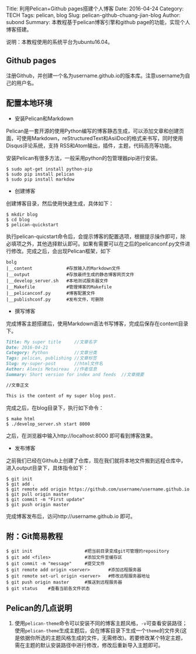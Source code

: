 Title: 利用Pelican+Github pages搭建个人博客
Date: 2016-04-24
Category: TECH
Tags: pelican, blog
Slug: pelican-github-chuang-jian-blog
Author: subond
Summary: 本教程基于pelican博客引擎和github page的功能，实现个人博客搭建。

说明：本教程使用的系统平台为ubuntu16.04。

## Github pages

注册Github，并创建一个名为username.github.io的版本库。注意username为自己的用户名。

## 配置本地环境

+ 安装Pelican和Markdown

Pelican是一套开源的使用Python编写的博客静态生成，可以添加文章和创建页面，可使用Markdown，reStructuredText和AsiiDoc的格式来书写，同时使用Disqus评论系统，支持 RSS和Atom输出，插件，主题，代码高亮等功能。

安装Pelican有很多方法，一般采用python的包管理器pip进行安装。

```shell
$ sudo apt-get install python-pip
$ sudo pip install pelican
$ sudo pip install markdow
```

+ 创建博客

创建博客目录，然后使用快速生成，具体如下：

```shell
$ mkdir blog
$ cd blog
$ pelican-quickstart
```

执行pelican-quicstart命令后，会提示博客的配置选项，根据提示操作即可，除必填项之外，其他选择默认即可。如果有需要可以在之后的pelicanconf.py文件进行修改。完成之后，会出现Pelican框架，如下

```shell
bolg
|__content             #存放输入的Markdown文件
|__output              #存放最终生成的静态博客网页文件
|__develop_server.sh   #本地测试服务器文件
|__Makefile            #管理博客的Makefile
|__pelicanconf.py      #博客配置文件
|__publishconf.py      #发布文件，可删除
```

+ 撰写博客

完成博客主题搭建后，使用Markdown语法书写博客，完成后保存在content目录下。

```Markdown
Title: My super title     //文章名字
Date: 2016-04-21
Category: Python          //文章分类
Tags: pelican, publishing //文章标签
Slug: my-super-post       //html文件名
Author: Alexis Metaireau  //作者信息
Summary: Short version for index and feeds  //文章摘要

//文章正文

This is the content of my super blog post.
```

完成之后，在blog目录下，执行如下命令：

```shell
$ make html
$ ./develop_server.sh start 8000
```

之后，在浏览器中输入http://localhost:8000 即可看到博客效果。

+ 发布博客

之前我们已经在Github上创建了仓库，现在我们就将本地文件搬到远程仓库中，进入output目录下，具体指令如下：

```shell
$ git init
$ git add .
$ git remote add origin https://github.com/username/username.github.io
$ git pull origin master
$ git commit -m "First update"
$ git push origin master
```

完成博客发布后，访问http://username.github.io 即可。

## 附：Git简易教程

```shell
$ git init                    #把当前目录变成git可管理的repository
$ git add <files>             #添加文件至缓存区
$ git commit -m "message"     #提交文件
$ git remote add origin <server>       #添加远程服务器
$ git remote set-url origin <server>   #修改远程服务器地址
$ git push origin master      #推送到远程服务器
$ git status    #查看当前各文件状态
```

## Pelican的几点说明

1. 使用`pelican-theme`命令可以安装不同的博客主题风格，`-v`可查看安装路径；使用`pelican-theme`生成主题后，会在博客目录下生成一个`theme`的文件夹(这是依据你所选的主题风格生成的文件，无需修改)。若要修改某个特定主题，需在主题的默认安装路径中进行修改，修改后重新导入主题即可。
